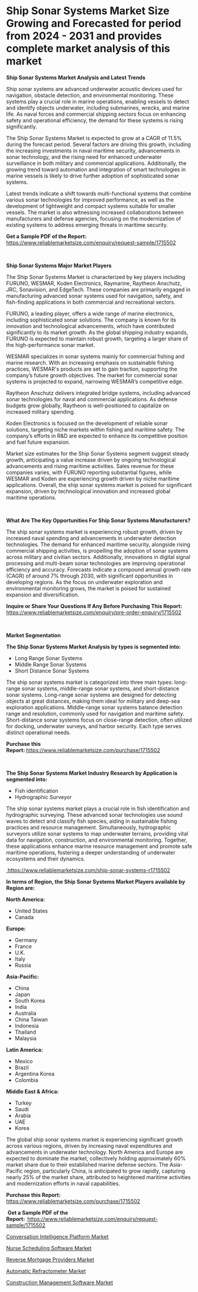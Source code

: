 <p><h1>Ship Sonar Systems Market Size Growing and Forecasted for period from 2024 - 2031 and provides complete market analysis of this market</h1></p><p><strong>Ship Sonar Systems Market Analysis and Latest Trends</strong></p>
<p><p>Ship sonar systems are advanced underwater acoustic devices used for navigation, obstacle detection, and environmental monitoring. These systems play a crucial role in marine operations, enabling vessels to detect and identify objects underwater, including submarines, wrecks, and marine life. As naval forces and commercial shipping sectors focus on enhancing safety and operational efficiency, the demand for these systems is rising significantly.</p><p>The Ship Sonar Systems Market is expected to grow at a CAGR of 11.5% during the forecast period. Several factors are driving this growth, including the increasing investments in naval maritime security, advancements in sonar technology, and the rising need for enhanced underwater surveillance in both military and commercial applications. Additionally, the growing trend toward automation and integration of smart technologies in marine vessels is likely to drive further adoption of sophisticated sonar systems.</p><p>Latest trends indicate a shift towards multi-functional systems that combine various sonar technologies for improved performance, as well as the development of lightweight and compact systems suitable for smaller vessels. The market is also witnessing increased collaborations between manufacturers and defense agencies, focusing on the modernization of existing systems to address emerging threats in maritime security.</p></p>
<p><strong>Get a Sample PDF of the Report:&nbsp;</strong> <a href="https://www.reliablemarketsize.com/enquiry/request-sample/1715502?utm_campaign=1773&utm_medium=2&utm_source=Github&utm_content=ia&utm_term=23102024&utm_id=ship-sonar-systems">https://www.reliablemarketsize.com/enquiry/request-sample/1715502</a></p>
<p>&nbsp;</p>
<p><strong>Ship Sonar Systems Major Market Players</strong></p>
<p><p>The Ship Sonar Systems Market is characterized by key players including FURUNO, WESMAR, Koden Electronics, Raymarine, Raytheon Anschutz, JRC, Sonavision, and EdgeTech. These companies are primarily engaged in manufacturing advanced sonar systems used for navigation, safety, and fish-finding applications in both commercial and recreational sectors.</p><p>FURUNO, a leading player, offers a wide range of marine electronics, including sophisticated sonar solutions. The company is known for its innovation and technological advancements, which have contributed significantly to its market growth. As the global shipping industry expands, FURUNO is expected to maintain robust growth, targeting a larger share of the high-performance sonar market.</p><p>WESMAR specializes in sonar systems mainly for commercial fishing and marine research. With an increasing emphasis on sustainable fishing practices, WESMAR's products are set to gain traction, supporting the company’s future growth objectives. The market for commercial sonar systems is projected to expand, narrowing WESMAR’s competitive edge.</p><p>Raytheon Anschutz delivers integrated bridge systems, including advanced sonar technologies for naval and commercial applications. As defense budgets grow globally, Raytheon is well-positioned to capitalize on increased military spending.</p><p>Koden Electronics is focused on the development of reliable sonar solutions, targeting niche markets within fishing and maritime safety. The company’s efforts in R&D are expected to enhance its competitive position and fuel future expansion.</p><p>Market size estimates for the Ship Sonar Systems segment suggest steady growth, anticipating a value increase driven by ongoing technological advancements and rising maritime activities. Sales revenue for these companies varies, with FURUNO reporting substantial figures, while WESMAR and Koden are experiencing growth driven by niche maritime applications. Overall, the ship sonar systems market is poised for significant expansion, driven by technological innovation and increased global maritime operations.</p></p>
<p>&nbsp;</p>
<p><strong>What Are The Key Opportunities For Ship Sonar Systems Manufacturers?</strong></p>
<p><p>The ship sonar systems market is experiencing robust growth, driven by increased naval spending and advancements in underwater detection technologies. The demand for enhanced maritime security, alongside rising commercial shipping activities, is propelling the adoption of sonar systems across military and civilian sectors. Additionally, innovations in digital signal processing and multi-beam sonar technologies are improving operational efficiency and accuracy. Forecasts indicate a compound annual growth rate (CAGR) of around 7% through 2030, with significant opportunities in developing regions. As the focus on underwater exploration and environmental monitoring grows, the market is poised for sustained expansion and diversification.</p></p>
<p><strong>Inquire or Share Your Questions If Any Before Purchasing This Report:</strong> <a href="https://www.reliablemarketsize.com/enquiry/pre-order-enquiry/1715502?utm_campaign=1773&utm_medium=2&utm_source=Github&utm_content=ia&utm_term=23102024&utm_id=ship-sonar-systems">https://www.reliablemarketsize.com/enquiry/pre-order-enquiry/1715502</a></p>
<p>&nbsp;</p>
<p><strong>Market Segmentation</strong></p>
<p><strong>The Ship Sonar Systems Market Analysis by types is segmented into:</strong></p>
<p><ul><li>Long Range Sonar Systems</li><li>Middle Range Sonar Systems</li><li>Short Distance Sonar Systems</li></ul></p>
<p><p>The ship sonar systems market is categorized into three main types: long-range sonar systems, middle-range sonar systems, and short-distance sonar systems. Long-range sonar systems are designed for detecting objects at great distances, making them ideal for military and deep-sea exploration applications. Middle-range sonar systems balance detection range and resolution, commonly used for navigation and maritime safety. Short-distance sonar systems focus on close-range detection, often utilized for docking, underwater surveys, and harbor security. Each type serves distinct operational needs.</p></p>
<p><strong>Purchase this Report:&nbsp;</strong><a href="https://www.reliablemarketsize.com/purchase/1715502?utm_campaign=1773&utm_medium=2&utm_source=Github&utm_content=ia&utm_term=23102024&utm_id=ship-sonar-systems">https://www.reliablemarketsize.com/purchase/1715502</a></p>
<p>&nbsp;</p>
<p><strong>The Ship Sonar Systems Market Industry Research by Application is segmented into:</strong></p>
<p><ul><li>Fish identification</li><li>Hydrographic Surveyor</li></ul></p>
<p><p>The ship sonar systems market plays a crucial role in fish identification and hydrographic surveying. These advanced sonar technologies use sound waves to detect and classify fish species, aiding in sustainable fishing practices and resource management. Simultaneously, hydrographic surveyors utilize sonar systems to map underwater terrains, providing vital data for navigation, construction, and environmental monitoring. Together, these applications enhance marine resource management and promote safe maritime operations, fostering a deeper understanding of underwater ecosystems and their dynamics.</p></p>
<p><a href="https://www.reliablemarketsize.com/ship-sonar-systems-r1715502?utm_campaign=1773&utm_medium=2&utm_source=Github&utm_content=ia&utm_term=23102024&utm_id=ship-sonar-systems">&nbsp;https://www.reliablemarketsize.com/ship-sonar-systems-r1715502</a></p>
<p><strong>In terms of Region, the Ship Sonar Systems Market Players available by Region are:</strong></p>
<p>
    <p> <strong> North America: </strong>
        <ul>
            <li>United States</li>
            <li>Canada</li>
        </ul>
        </p> 
    <p> <strong> Europe: </strong>
        <ul>
            <li>Germany</li>
            <li>France</li>
            <li>U.K.</li>
            <li>Italy</li>
            <li>Russia</li>
        </ul>
        </p> 
    <p> <strong> Asia-Pacific: </strong>
        <ul>
            <li>China</li>
            <li>Japan</li>
            <li>South Korea</li>
            <li>India</li>
            <li>Australia</li>
            <li>China Taiwan</li>
            <li>Indonesia</li>
            <li>Thailand</li>
            <li>Malaysia</li>
        </ul>
        </p> 
    <p> <strong> Latin America: </strong>
        <ul>
            <li>Mexico</li>
            <li>Brazil</li>
            <li>Argentina Korea</li>
            <li>Colombia</li>
        </ul>
        </p> 
    <p> <strong> Middle East & Africa: </strong>
        <ul>
            <li>Turkey</li>
            <li>Saudi</li>
            <li>Arabia</li>
            <li>UAE</li>
            <li>Korea</li>
        </ul>
    </p>
    </p>
<p><p>The global ship sonar systems market is experiencing significant growth across various regions, driven by increasing naval expenditures and advancements in underwater technology. North America and Europe are expected to dominate the market, collectively holding approximately 60% market share due to their established marine defense sectors. The Asia-Pacific region, particularly China, is anticipated to grow rapidly, capturing nearly 25% of the market share, attributed to heightened maritime activities and modernization efforts in naval capabilities.</p></p>
<p><strong>Purchase this Report: </strong><a href="https://www.reliablemarketsize.com/purchase/1715502?utm_campaign=1773&utm_medium=2&utm_source=Github&utm_content=ia&utm_term=23102024&utm_id=ship-sonar-systems">https://www.reliablemarketsize.com/purchase/1715502</a></p>
<p>&nbsp;<strong>Get a Sample PDF of the Report:&nbsp;&nbsp;</strong><a href="https://www.reliablemarketsize.com/enquiry/request-sample/1715502?utm_campaign=1773&utm_medium=2&utm_source=Github&utm_content=ia&utm_term=23102024&utm_id=ship-sonar-systems">https://www.reliablemarketsize.com/enquiry/request-sample/1715502</a></p>
<p><strong></strong></p>
<p><p><a href="https://www.linkedin.com/pulse/conversation-intelligence-platform-market-navigating-challenges-tixkf?utm_campaign=1773&utm_medium=2&utm_source=Github&utm_content=ia&utm_term=23102024&utm_id=ship-sonar-systems">Conversation Intelligence Platform Market</a></p><p><a href="https://www.linkedin.com/pulse/global-nurse-scheduling-software-market-focus-application-3jyff?utm_campaign=1773&utm_medium=2&utm_source=Github&utm_content=ia&utm_term=23102024&utm_id=ship-sonar-systems">Nurse Scheduling Software Market</a></p><p><a href="https://www.linkedin.com/pulse/global-perspectives-reverse-mortgage-providers-market-trends-nhg5e?utm_campaign=1773&utm_medium=2&utm_source=Github&utm_content=ia&utm_term=23102024&utm_id=ship-sonar-systems">Reverse Mortgage Providers Market</a></p><p><a href="https://issuu.com/reportprime-2/docs/automatic-refractometer-market-size_89b65a02e70d1f?utm_campaign=1773&utm_medium=2&utm_source=Github&utm_content=ia&utm_term=23102024&utm_id=ship-sonar-systems">Automatic Refractometer Market</a></p><p><a href="https://www.linkedin.com/pulse/global-construction-management-software-market-trends-analysis-ilcje?utm_campaign=1773&utm_medium=2&utm_source=Github&utm_content=ia&utm_term=23102024&utm_id=ship-sonar-systems">Construction Management Software Market</a></p></p>